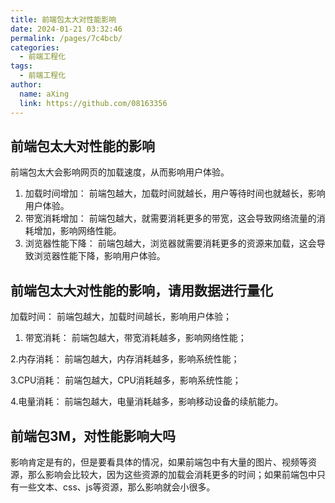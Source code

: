 ```yaml
---
title: 前端包太大对性能影响
date: 2024-01-21 03:32:46
permalink: /pages/7c4bcb/
categories:
  - 前端工程化
tags:
  - 前端工程化
author: 
  name: aXing
  link: https://github.com/08163356
---
```

## 前端包太大对性能的影响

前端包太大会影响网页的加载速度，从而影响用户体验。 

1. 加载时间增加： 前端包越大，加载时间就越长，用户等待时间也就越长，影响用户体验。
2. 带宽消耗增加： 前端包越大，就需要消耗更多的带宽，这会导致网络流量的消耗增加，影响网络性能。
3.   浏览器性能下降： 前端包越大，浏览器就需要消耗更多的资源来加载，这会导致浏览器性能下降，影响用户体验。

## 前端包太大对性能的影响，请用数据进行量化

加载时间： 前端包越大，加载时间越长，影响用户体验；

1. 带宽消耗： 前端包越大，带宽消耗越多，影响网络性能；

2.内存消耗： 前端包越大，内存消耗越多，影响系统性能；

3.CPU消耗： 前端包越大，CPU消耗越多，影响系统性能；

4.电量消耗： 前端包越大，电量消耗越多，影响移动设备的续航能力。

## 前端包3M，对性能影响大吗

影响肯定是有的，但是要看具体的情况，如果前端包中有大量的图片、视频等资源，那么影响会比较大，因为这些资源的加载会消耗更多的时间；如果前端包中只有一些文本、css、js等资源，那么影响就会小很多。